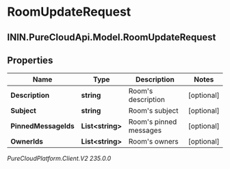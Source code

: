 # RoomUpdateRequest

## ININ.PureCloudApi.Model.RoomUpdateRequest

## Properties

|Name | Type | Description | Notes|
|------------ | ------------- | ------------- | -------------|
| **Description** | **string** | Room&#39;s description | [optional] |
| **Subject** | **string** | Room&#39;s subject | [optional] |
| **PinnedMessageIds** | **List&lt;string&gt;** | Room&#39;s pinned messages | [optional] |
| **OwnerIds** | **List&lt;string&gt;** | Room&#39;s owners | [optional] |



_PureCloudPlatform.Client.V2 235.0.0_
